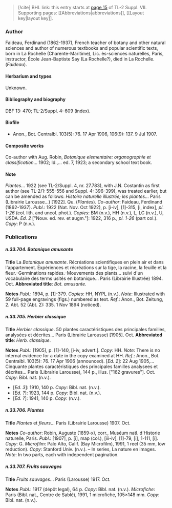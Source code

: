 > [!cite] BHL link: this entry starts at [page 15](https://www.biodiversitylibrary.org/item/103834#page/37/mode/1up) of TL-2 Suppl. VII.
> Supporting pages: [[Abbreviations|abbreviations]], [[Layout key|layout key]].

### Author

Faideau, Ferdinand (1862-1937), French teacher of botany and other natural sciences and author of numerous textbooks and popular scientific texts, born in La Rochelle (Charente-Maritime), Lic. ès-sciences naturelles, Paris, instructor, École Jean-Baptiste Say (La Rochelle?), died in La Rochelle. (*Faideau*).

#### Herbarium and types

Unknown.

#### Bibliography and biography

DBF 13: 470; TL-2/Suppl. 4: 609 (index).

#### Biofile

- Anon., Bot. Centralbl. 103(5): 76. 17 Apr 1906, 106(9): 137. 9 Jul 1907.

#### Composite works

Co-author with Aug. Robin, *Botanique elementaire: organographie et classification*... 1902; Id.,... ed. 7, 1923; a secondary school text book.

#### Note

*Plantes*... 1922 (see TL-2/Suppl. 4, nr. 27.783), with J.N. Costantin as first author (see TL-2/1: 555-556 and Suppl. 4: 396-399), was treated earlier, but can be amended as follows:
*Histoire naturelle illustrée; les plantes*... Paris (Librairie Larousse...) \[1922\]. Qu. (*Plantes*). *Co-author*: Faideau, Ferdinand (1862-1937).
*Publ*.: 1922 (Nat. Nov. Oct 1922), p. \[i-iv\], \[1\]-315, \[i, index\], *pl. 1-26* (col. lith. and uncol. phot.). *Copies*: BM (n.v.), HH (n.v.), L, LC (n.v.), U, USDA.
*Ed. 2* \["Nouv. ed. rev. et augm."\]: 1922, 316 p., *pl. 1-26* (part col.). *Copy*: P (n.v.).

### Publications

##### n.33.704. Botanique amusante

**Title**
La *Botanique amusante*. Récréations scientifiques en plein air et dans l'appartement. Expériences et récréations sur la tige, la racine, la feuille et la fleur.–Germinations rapides.–Mouvements des plants... suivi d'un vocabulaire des terms usités en botanique... Paris (Librairie Illustrée) 1894. Oct.
**Abbreviated title**: *Bot. amusante*.

**Notes**
*Publ*.: 1894, p. \[1\]-379. *Copies*: HH, NYPL (n.v.).
*Note*: Illustrated with 59 full-page engravings (figs.) numbered as text.
*Ref*.: Anon., Bot. Zeitung, 2. Abt. 52 (Abt. 2): 335. 1 Nov 1894 (noticed).

##### n.33.705. Herbier classique

**Title**
*Herbier classique*. 50 plantes caractéristiques des principales familles, analysées et décrites... Paris (Librairie Larousse) \[1905\]. Oct.
**Abbreviated title**: *Herb. classique*.

**Notes**
*Publ*.: \[1905\], p. \[1\]-140, \[i-iv, advert.\]. *Copy*: HH.
*Note*: There is no internal evidence for a date in the copy examined at HH.
*Ref*.: Anon., Bot. Centralbl. 103(5): 76. 17 Apr 1906 (announced). \[*Ed. 2*\]: 22 Aug 1905,... Cinquante plantes caractéristiques des principales familles analysees et décrites... Paris (Librairie Larousse), 144 p., illus. \["162 gravures"\]. Oct. *Copy*: Bibl. nat. (n.v.).
- \[*Ed. 3*\]: 1910, 140 p. *Copy*: Bibl. nat. (n.v.).
- \[*Ed. ?*\]: 1923, 144 p. *Copy*: Bibl. nat. (n.v.).
- \[*Ed. ?*\]: 1941, 140 p. *Copy*: (n.v.).

##### n.33.706. Plantes

**Title**
*Plantes* et *fleurs*... Paris (Librairie Larousse) 1907. Oct.

**Notes**
*Co-author*: Robin, Auguste (1859-x), corr., Muséum natl. d'Historie naturelle, Paris.
*Publ*.: \[1907\], p. \[i\], map (col.), \[iii-iv\], \[1\]-79, \[i\], 1-111, \[i\]. *Copy*: G. *Microfilm*: Palo Alto, Calif. (Bay Microfilm), 1991, 1 reel (35 mm, low reduction). *Copy*: Stanford Univ. (n.v.). – In series, La nature en images.
*Note*: In two parts, each with independent pagination.

##### n.33.707. Fruits sauvages

**Title**
*Fruits sauvages*... Paris (Larousse) 1917. Oct.

**Notes**
*Publ*.: 1917 (dépôt legal), 64 p. *Copy*: Bibl. nat. (n.v.). *Microfiche*: Paris (Bibl. nat., Centre de Sablé), 1991, 1 microfiche, 105×148 mm. *Copy*: Bibl. nat. (n.v.).

